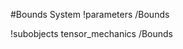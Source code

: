 <!-- MOOSE System Documentation Stub: Remove this when content is added. -->
#Bounds System
!parameters /Bounds

!subobjects tensor_mechanics /Bounds

